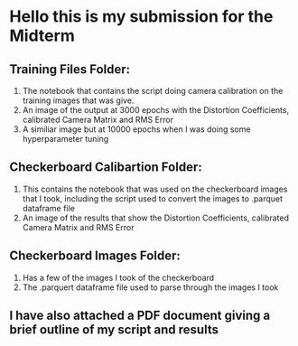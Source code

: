 # Hello this is my submission for the Midterm

## Training Files Folder:
  1. The notebook that contains the script doing camera calibration on the training images that was give.
  2. An image of the output at 3000 epochs with the Distortion Coefficients, calibrated Camera Matrix and RMS Error
  3. A similiar image but at 10000 epochs when I was doing some hyperparameter tuning

## Checkerboard Calibartion Folder:
  1. This contains the notebook that was used on the checkerboard images that I took, including the script used to convert
     the images to .parquet dataframe file
  2. An image of the results that show the Distortion Coefficients, calibrated Camera Matrix and RMS Error

## Checkerboard Images Folder:   
  1. Has a few of the images I took of the checkerboard
  2. The .parquert dataframe file used to parse through the images I took

## I have also attached a PDF document giving a brief outline of my script and results 
